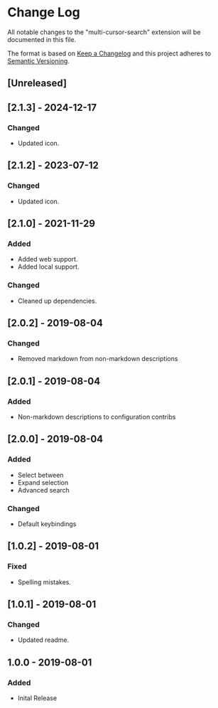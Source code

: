 # Change Log
All notable changes to the "multi-cursor-search" extension will be documented in this file.

The format is based on [Keep a Changelog](http://keepachangelog.com/en/1.0.0/) and this project adheres to [Semantic Versioning](http://semver.org/spec/v2.0.0.html).

## [Unreleased]

## [2.1.3] - 2024-12-17
### Changed
- Updated icon.

## [2.1.2] - 2023-07-12
### Changed
- Updated icon.

## [2.1.0] - 2021-11-29
### Added
- Added web support.
- Added local support.

### Changed
- Cleaned up dependencies.

## [2.0.2] - 2019-08-04
### Changed
- Removed markdown from non-markdown descriptions

## [2.0.1] - 2019-08-04
### Added
- Non-markdown descriptions to configuration contribs

## [2.0.0] - 2019-08-04
### Added
- Select between
- Expand selection
- Advanced search

### Changed
- Default keybindings

## [1.0.2] - 2019-08-01
### Fixed
- Spelling mistakes.

## [1.0.1] - 2019-08-01
### Changed
- Updated readme.

## 1.0.0 - 2019-08-01
### Added
- Inital Release
